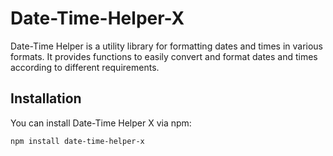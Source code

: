 # Date-Time-Helper-X

Date-Time Helper is a utility library for formatting dates and times in various formats. It provides functions to easily convert and format dates and times according to different requirements.

## Installation

You can install Date-Time Helper X via npm:

```bash
npm install date-time-helper-x


